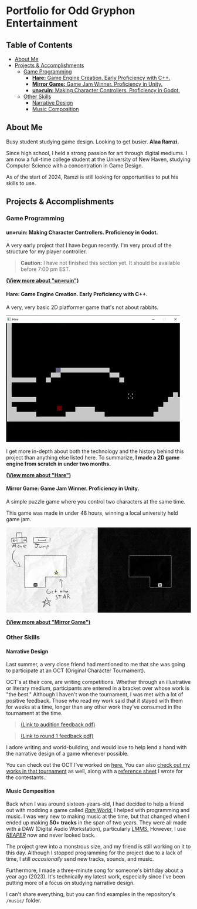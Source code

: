 # Portfolio for Odd Gryphon Entertainment

## Table of Contents


- [About Me](#about-me)
- [Projects \& Accomplishments](#projects--accomplishments)
  - [Game Programming](#game-programming)
    - [**Hare:** Game Engine Creation. Early Proficiency with C++.](#hare-game-engine-creation-early-proficiency-with-c)
    - [**Mirror Game:** Game Jam Winner. Proficiency in Unity.](#mirror-game-game-jam-winner-proficiency-in-unity)
    - [**un»ruin:** Making Character Controllers. Proficiency in Godot.](#unruin-making-character-controllers-proficiency-in-godot)
  - [Other Skills](#other-skills)
    - [Narrative Design](#narrative-design)
    - [Music Composition](#music-composition)

## About Me

<!-- TODO: Complete. -->

Busy student studying game design. Looking to get busier. **Alaa Ramzi.**

Since high school, I held a strong passion for art through digital mediums. I am now a full-time college student at the University of New Haven, studying Computer Science with a concentration in Game Design.

As of the start of 2024, Ramzi is still looking for opportunities to put his skills to use.

## Projects & Accomplishments

### Game Programming

#### **un»ruin:** Making Character Controllers. Proficiency in Godot.

A very early project that I have begun recently. I'm very proud of the structure for my player controller.

> **Caution:** I have not finished this section yet. It should be available before 7:00 pm EST.

[**(View more about "un»ruin")**](./projects/unruin/unruin.md)

#### **Hare:** Game Engine Creation. Early Proficiency with C++.

A very, very basic 2D platformer game that's not about rabbits.

![gif](./.md-media/hare_costco_sample.gif)

I get more in-depth about both the technology and the history behind this project than anything else listed here. To summarize, **I made a 2D game engine from scratch in under two months.**

[**(View more about "Hare")**](./projects/rabbit-game/rabbit-game.md)

#### **Mirror Game:** Game Jam Winner. Proficiency in Unity.

A simple puzzle game where you control two characters at the same time.

This game was made in under 48 hours, winning a local university held game jam. 

![alt text](.md-media/image-1.png)

[**(View more about "Mirror Game")**](./projects/mirror-game/mirror-game.md)

### Other Skills

#### Narrative Design

Last summer, a very close friend had mentioned to me that she was going to participate at an OCT (Original Character Tournament). 

OCT's at their core, are writing competitions. Whether through an illustrative or literary medium, participants are entered in a bracket over whose work is "the best." Although I haven't won the tournament, I was met with a lot of positive feedback. Those who read my work said that it stayed with them for weeks at a time, longer than any other work they've consumed in the tournament at the time.

> [(Link to audition feedback pdf)](.md-media/Quin%20Audition%20Results.pdf)

> [(Link to round 1 feedback pdf)](.md-media/Quin%20Audition%20Results.pdf)

I adore writing and world-building, and would love to help lend a hand with the narrative design of a game whenever possible.

You can check out the OCT I've worked on [here.](https://summerleaguesoct.com/about/) You can also [check out my works in that tournament](https://wiki.summerleaguesoct.com/books/2024-writer-camellia-league/page/woodensponge-creator-page) as well, along with a [reference sheet](https://wiki.summerleaguesoct.com/books/2024-writer-camellia-league/page/quin) I wrote for the contestants.

#### Music Composition

Back when I was around sixteen-years-old, I had decided to help a friend out with modding a game called [*Rain World.*](https://store.steampowered.com/app/312520/Rain_World/) I helped with programming and music. I was very new to making music at the time, but that changed when I ended up making **50+ tracks** in the span of two years. They were all made with a DAW (Digital Audio Workstation), particularly [*LMMS.*](https://lmms.io/) However, I use [*REAPER*](https://www.reaper.fm/) now and never looked back.

The project grew into a monstrous size, and my friend is still working on it to this day. Although I stopped programming for the project due to a lack of time, I still *occasionally* send new tracks, sounds, and music.

Furthermore, I made a three-minute song for someone's birthday about a year ago (2023). It's technically my latest work, especially since I've been putting more of a focus on studying narrative design.

I can't share everything, but you can find examples in the repository's `/music/` folder.